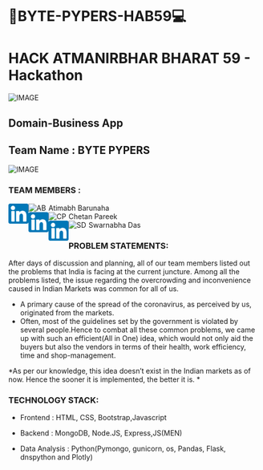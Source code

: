 # 🤖BYTE-PYPERS-HAB59💻
# HACK ATMANIRBHAR BHARAT 59 - Hackathon
![IMAGE](https://github.com/sd2001/BYTE-PYPERS-HAB59/blob/master/download.jpg)
## Domain-Business App
## Team Name : BYTE PYPERS
![IMAGE](https://github.com/sd2001/BYTE-PYPERS-HAB59/blob/master/mockup.png)

### TEAM MEMBERS :

 <div>Atimabh Barunaha
  <a href="https://www.linkedin.com/in/barunaha/">
  <img align="left" alt="AB" width="40px" src="https://github.com/sd2001/sd2001/blob/master/linkedin.svg" />
  </a>
  <a href="https://www.github.com/Atimabh">
  <img align="left" alt="AB" width="40px" src="https://icons8.com/icon/12599/github" />
  </a>
  </div>
 <div>Chetan Pareek
  <a href="https://www.linkedin.com/in/cp99says/">
  <img align="left" alt="CP" width="40px" src="https://github.com/sd2001/sd2001/blob/master/linkedin.svg" />
  </a>
  <a href="https://www.github.com/cp99says">
  <img align="left" alt="CP" width="40px" src="https://icons8.com/icon/12599/github" />
  </a>
  </div>
 <div>Swarnabha Das
  <a href="https://www.linkedin.com/in/swarnabha-das-2001official/">
  <img align="left" alt="SD" width="40px" src="https://github.com/sd2001/sd2001/blob/master/linkedin.svg" />
  </a>
  <a href="https://www.github.com/sd2001">
  <img align="left" alt="SD" width="40px" src="https://icons8.com/icon/12599/github" />
  </a>
  </div>


### PROBLEM STATEMENTS:
After days of discussion and planning, all of our team members listed out the problems that India is facing at the current juncture. Among all the problems listed, the issue regarding the overcrowding and inconvenience caused in Indian Markets was common for all of us.

- A primary cause of the spread of the coronavirus, as perceived by us, originated from the markets. 
- Often, most of the guidelines set by the government is violated by several people.Hence to combat all these common problems, we came up with such an efficient(All in One) idea,   which would  not only aid the buyers but also the vendors in terms of their health, work efficiency, time and shop-management.

*As per our knowledge, this idea doesn’t exist in the Indian markets as of now. Hence the sooner it is implemented, the better it is. *

### TECHNOLOGY STACK:
- Frontend : HTML, CSS, Bootstrap,Javascript

- Backend :  MongoDB, Node.JS, Express,JS(MEN)

- Data Analysis : Python(Pymongo, gunicorn, os, Pandas, Flask, dnspython and Plotly)

